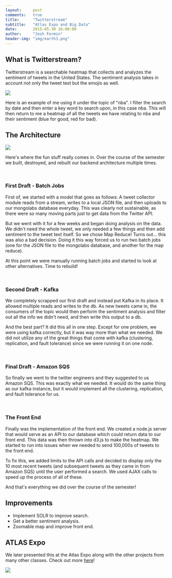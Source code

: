 ```yaml
---
layout:     post
comments: 	true
title:      "Twitterstream"
subtitle:   "Atlas Expo and Big Data"
date:       2015-05-30 16:00:00
author:     "Josh Fermin"
header-img: "img/earth3.png"
---
```


<h2 class="section-heading">What is Twitterstream?</h2>

<p>Twitterstream is a searchable heatmap that collects and analyzes the sentiment of tweets in the United States. The sentiment analysis takes in account not only the tweet text but the emojis as well. </p>

<a href="{{ site.baseurl }}/img/blog/twittermap.gif">
    <img src="{{ site.baseurl }}/img/blog/twittermap.gif">
</a>

<p>Here is an example of me using it under the topic of "nba". I filter the search by date and then enter a key word to search upon, in this case nba. This will then return to me a heatmap of all the tweets we have relating to nba and their sentiment (blue for good, red for bad).</p>

<h2 class="section-heading">The Architecture</h2>
<a href="{{ site.baseurl }}/img/blog/twitterstreamArchitecture.png">
    <img src="{{ site.baseurl }}/img/blog/twitterstreamArchitecture.png">
</a>
<p>
Here's where the fun stuff really comes in. Over the course of the semester we built, destroyed, and rebuilt our backend architecture multiple times.
</p>
<br> 

<h3>First Draft - Batch Jobs</h3>
<p>
First of, we started with a model that goes as follows: A tweet collector module reads from a stream, writes to a local JSON file, and then uploads to our mongolabs database everyday. This was clearly not sustainable, as there were so many moving parts just to get data from the Twitter API. 
</p>
<p>
But we went with it for a few weeks and began doing analysis on the data. We didn't need the whole tweet, we only needed a few things and then add sentiment to the tweet text itself. So we chose Map Reduce! Turns out... this was also a bad decision. Doing it this way forced us to run two batch jobs (one for the JSON file to the mongolabs database, and another for the map reduce). 
<p>
At this point we were manually running batch jobs and started to look at other alternatives. Time to rebuild!
</p>
<br> 

<h3>Second Draft - Kafka</h3>
<p>
We completely scrapped our first draft and instead put Kafka in its place. It allowed multiple reads and writes to the db. As new tweets came in, the consumers of the topic would then perform the sentiment analysis and filter out all the info we didn't need, and then write this output to a db. 
</p>
<p>
And the best part? It did this all in one step. Except for one problem, we were using kafka correctly, but it was way more than what we needed. We did not utilize any of the great things that come with kafka (clustering, replication, and fault tolerance) since we were running it on one node.
</p>
<br> 

<h3>Final Draft - Amazon SQS</h3>
<p>
So finally we went to the twitter engineers and they suggested to us Amazon SQS. This was exactly what we needed. It would do the same thing as our kafka instance, but it would implement all the clustering, replication, and fault tolerance for us.
</p>
<br> 

<h3>The Front End</h3>
<p>
Finally was the implementation of the front end. We created a node.js server that would serve as an API to our database which could return data to our front end. This data was then thrown into d3.js to make the heatmap. We started to run into issues when we needed to send 100,000s of tweets to the front end. 
</p>
<p>
To fix this, we added limits to the API calls and decided to display only the 10 most recent tweets (and subsequent tweets as they came in from Amazon SQS) until the user performed a search. We used AJAX calls to speed up the process of all of these.
</p>
<p>
And that's everything we did over the course of the semester!
</p>


<h2 class="section-heading">Improvements</h2>
<p>
	<ul>
		<li>Implement SOLR to improve search.</li>
		<li>Get a better sentiment analysis.</li>
		<li>Zoomable map and improve front end.</li>
	</ul>	
</p>

<!-- <h2 class="section-heading">The Team</h2> -->



<h2 class="section-heading">ATLAS Expo</h2>

<p>We later presented this at the Atlas Expo along with the other projects from many other classes. Check out more <a href="http://atlas.colorado.edu/atlas-technology-expo-spring-2015/">here</a>!</p>
<img src="http://atlas.colorado.edu/wp-content/uploads/2015/04/Expo_800w_web_4-14-15_5.jpg">
